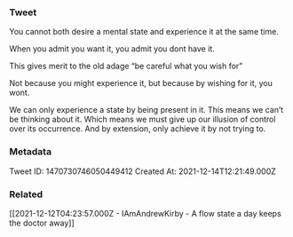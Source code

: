 ### Tweet
You cannot both desire a mental state and experience it at the same time.

When you admit you want it, 
you admit you dont have it.

This gives merit to the old adage 
“be careful what you wish for”

Not because you might experience it, 
but because by wishing for it, you wont.

We can only experience a state by being present in it. This means we can’t be thinking about it. Which means we must give up our illusion of control over its occurrence. And by extension, only achieve it by not trying to.

### Metadata
Tweet ID: 1470730746050449412
Created At: 2021-12-14T12:21:49.000Z

### Related
[[2021-12-12T04:23:57.000Z - IAmAndrewKirby - A flow state a day keeps the doctor away]]

